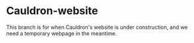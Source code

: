 # Cauldron-website
This branch is for when Cauldron's website is under construction, and we need a temporary webpage in the meantime.
